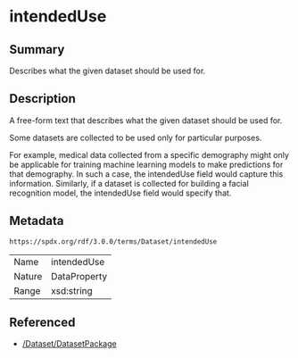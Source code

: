 <!-- Automatically generated by spec-parser v2.3.0 on 2024-07-16T15:00:52.540788+00:00 -->
<!-- SPDX-License-Identifier: Community-Spec-1.0 -->

# intendedUse

## Summary

Describes what the given dataset should be used for.


## Description

A free-form text that describes what the given dataset should be used for.

Some datasets are collected to be used only for particular purposes.

For example, medical data collected from a specific demography might only be applicable
for training machine learning models to make predictions for that demography.
In such a case, the intendedUse field would capture this information.
Similarly, if a dataset is collected for building a facial recognition model,
the intendedUse field would specify that.


## Metadata

`https://spdx.org/rdf/3.0.0/terms/Dataset/intendedUse`


| | |
|---|---|
| Name | intendedUse |
| Nature | DataProperty |
| Range | xsd:string |




## Referenced

- [/Dataset/DatasetPackage](../../Dataset/Classes/DatasetPackage.md)

